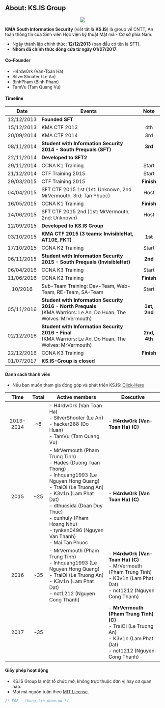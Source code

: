 ## About: KS.IS Group 

<p align="center">
  <img src="https://raw.githubusercontent.com/ks-is/docs/master/logo_kma.png?raw=true"/>
</p>

**KMA South Information Security** (viết tắt là **KS.IS**) là group về CNTT, An toàn thông tin của Sinh viên Học viện kỹ thuật Mật mã - Cơ sở phía Nam.

- Ngày thành lập chính thức: **12/12/2013** (ban đầu có tên là SFT).
- **Nhóm đã chính thức đóng cửa từ ngày 01/07/2017**.

#### Co-Founder

* H4rdw0rk (Van-Toan Ha)
* SilverShooter (Le An)
* BinhPham (Binh Pham)
* TamVu (Tam Quang Vu)

#### Timeline

| Date  | Events  | Note |
| :---------: |---------------------| :----:|
| 12/12/2013  | **Founded SFT**  | |
| 15/12/2013  | KMA CTF 2013         | 4th |
| 20/09/2014  | KMA CTF 2014         | 3rd |
| 08/11/2014  | **Student with Information Security 2014 - South Prequals (SFT)** | **3rd** |
| 22/11/2014  | **Developed to SFT2** |  |
| 29/11/2014  | CCNA K1 Training     | Start |
| 21/12/2014  | CTF Training 2015    | Start |
| 29/03/2015  | CTF Training 2015    | **Finish**|
| 04/04/2015  | SFT CTF 2015 1st (1st: Unknown, 2nd: MrVermouth, 3rd: Tan Phuoc) | Host |
| 16/05/2015  | CCNA K1 Training     | **Finish**|
| 14/06/2015  | SFT CTF 2015 2nd (1st: MrVermouth, 2nd: Unknown) | Host |
| 12/09/2015  | **Developed to KS.IS Group** |  |
| 03/10/2015  | **KMA CTF 2015 (3 teams: InvisibleHat, AT10E, FKT)**| **1st** |
| 17/10/2015  | CCNA K2 Training     | Start |
| 06/11/2015  | **Student with Information Security 2015 - South Prequals (InvisibleHat)**  | **2nd** |
| 06/04/2016  | CCNA K3 Training     | Start |
| 11/06/2016  | CCNA K2 Training     | **Finish** |
| 10/2016  | Sub-Team Training: Dev-Team, Web-Team, RE-Team, SA-Team | Start |
| 05/11/2016  | **Student with Information Security 2016 - North Prequals** <br>(KMA Warriors: Le An, Do Huan. The Wolves: MrVermouth) | **1st, 2nd** |
| 02/12/2016  | **Student with Information Security 2016 - Final** <br>(KMA Warriors: Le An, Do Huan. The Wolves: MrVermouth) | **2nd, 4th** |
| 22/12/2016  | CCNA K3 Training     | **Finish** |
| 01/07/2017  | **KS.IS-Group is closed** |  |

#### Danh sách thành viên

* Nếu bạn muốn tham gia đóng góp và phát triển KS.IS: [Click-Here](./thanh_vien_moi.md)

|    Time   | Total |         Active members       |       Executive         |
|:---------:|:-----:|------------------------------|-------------------------|
| 2013-2014 |   ~8  | - H4rdw0rk (Van Toan Ha)<br>- SilverShooter (Le An)<br>- hacker288 (Do Huan)<br>- TamVu (Tam Quang Vu) | - **H4rdw0rk (Van-Toan Ha) (C)** |
|    2015   |  ~25  | - MrVermouth (Pham Trung Tinh)<br>- Hades (Duong Tuan Thong)<br>- lnhquang1993 (Le Nguyen Hong Quang)<br>- TraiOi (Le Truong An)<br>- K3v1n (Lam Phat Dat)<br>- dthucsida (Doan Duy Thuc)<br>- cunhuly (Pham Hoang Nhu)<br>- tynken0496 (Nguyen Van Thanh)<br>- Mai Tan Phuoc | - **H4rdw0rk (Van Toan Ha) (C)** |
|    2016   |  ~35  | - MrVermouth (Pham Trung Tinh)<br>- lnhquang1993 (Le Nguyen Hong Quang)<br>- TraiOi (Le Truong An)<br>- K3v1n (Lam Phat Dat)<br>- nct1212 (Nguyen Cong Thanh) | - **H4rdw0rk (Van-Toan Ha) (C)**<br>- MrVermouth (Pham Trung Tinh)<br>- K3v1n (Lam Phat Dat)<br>- nct1212 (Nguyen Cong Thanh) |
|    2017   |  ~35  |                             | - **MrVermouth (Pham Trung Tinh) (C)**<br>- TraiOi (Le Truong An)<br>- K3v1n (Lam Phat Dat)<br>- nct1212 (Nguyen Cong Thanh) |

#### Giấy phép hoạt động

* KS.IS Group là một tổ chức mở, không trực thuộc đơn vị hay cơ quan nào.
* Mọi mã nguồn tuân theo [MIT License](LICENSE).

```C
/* EOF - thong_tin_nhom.md */
```
